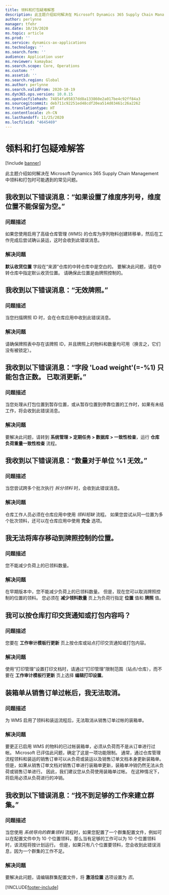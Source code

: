 ```yaml
---
title: 领料和打包疑难解答
description: 此主题介绍如何解决在 Microsoft Dynamics 365 Supply Chain Management 中领料和打包时可能遇到的常见问题。
author: perlynne
manager: tfehr
ms.date: 10/19/2020
ms.topic: article
ms.prod: ''
ms.service: dynamics-ax-applications
ms.technology: ''
ms.search.form: ''
audience: Application user
ms.reviewer: kamaybac
ms.search.scope: Core, Operations
ms.custom: ''
ms.assetid: ''
ms.search.region: Global
ms.author: perlynne
ms.search.validFrom: 2020-10-19
ms.dyn365.ops.version: 10.0.15
ms.openlocfilehash: 74854fa95837dd8a133860e2a017be4c92ff84a3
ms.sourcegitcommit: deb711c92251ed48cdf20ea514d03461c26a2262
ms.translationtype: HT
ms.contentlocale: zh-CN
ms.lasthandoff: 11/25/2020
ms.locfileid: "4645469"
---
```

# <a name="troubleshoot-picking-and-packing"></a>领料和打包疑难解答

[!include [banner](../includes/banner.md)]

此主题介绍如何解决在 Microsoft Dynamics 365 Supply Chain Management 中领料和打包时可能遇到的常见问题。

## <a name="i-receive-the-following-error-message-dimension-location-cant-be-left-blank-if-dimension-serial-number-is-set"></a>我收到以下错误消息：“如果设置了维度序列号，维度位置不能保留为空。”

### <a name="issue-description"></a>问题描述

如果您使用启用了高级仓库管理 (WMS) 的仓库为序列物料创建转移单，然后在工作完成后尝试确认装运，这时会收到此错误消息。

### <a name="issue-resolution"></a>解决问题

**默认收货位置** 字段在“来源”仓库的中转仓库中是空白的。 要解决此问题，请在中转仓库中指定默认收货位置。 请确保此位置是由牌照控制的。

## <a name="i-receive-the-following-error-message-invalid-license-plate"></a>我收到以下错误消息：“无效牌照。”

### <a name="issue-description"></a>问题描述

当您扫描牌照 ID 时，会在仓库应用中收到此错误消息。

### <a name="issue-resolution"></a>解决问题

请确保牌照表中存在该牌照 ID，并且牌照上的物料和数量均可用（换言之，它们没有被锁定）。

## <a name="i-receive-the-following-error-message-field-load-weight-1-can-only-contain-positive-numbers-update-has-been-canceled"></a>我收到以下错误消息：“字段 'Load weight'(=-%1) 只能包含正数。 已取消更新。”

### <a name="issue-description"></a>问题描述

当您处理从打包位置到暂存位置，或从暂存位置到停靠位置的工作时，如果有未结工作，将会收到此错误消息。

### <a name="issue-resolution"></a>解决问题

要解决此问题，请转到 **系统管理 \> 定期任务 \> 数据库 \> 一致性检查**，运行 **仓库负荷重量一致性检查** 流程。

## <a name="i-receive-the-following-error-message-the-quantity-is-not-valid-for-unit-1"></a>我收到以下错误消息：“数量对于单位 %1 无效。”

### <a name="issue-description"></a>问题描述

当您尝试跨多个批次执行 *拆分领料* 时，会收到此错误消息。

### <a name="issue-resolution"></a>解决问题

仓库工作人员必须在仓库应用中使用 *领料短缺* 流程。 如果您尝试从同一位置为多个批次领料，还可以在仓库应用中使用 **完全** 选项。

## <a name="i-cant-move-inventory-to-a-location-that-is-license-platecontrolled"></a>我无法将库存移动到牌照控制的位置。

### <a name="issue-description"></a>问题描述

您不能减少负荷上的已领料数量。

### <a name="issue-resolution"></a>解决问题

在早期版本中，您不能减少负荷上的已领料数量。 但是，现在您可以取消牌照控制的位置的领料。 您必须在 **减少领料数量** 页上为负荷行指定 **位置** 值和 **牌照** 值。

## <a name="can-i-print-a-delivery-note-or-packing-content-by-warehouse"></a>我可以按仓库打印交货通知或打包内容吗？

### <a name="issue-description"></a>问题描述

您要在 **工作审计模板行更新** 页上按仓库或站点打印交货通知或打包内容。

### <a name="issue-resolution"></a>解决问题

使用“打印管理”设置打印文档时，请通过“打印管理”限制范围（站点/仓库），而不要在 **工作审计模板行更新** 页上选择 **编辑打印设置**。

## <a name="i-cant-cancel-a-packing-slip-after-its-posted-from-a-sales-order"></a>装箱单从销售订单过帐后，我无法取消。

### <a name="issue-description"></a>问题描述

为 WMS 启用了领料和装运流程后，无法取消从销售订单过帐的装箱单。

### <a name="issue-resolution"></a>解决问题

要更正已启用 WMS 的物料的已过帐装箱单，必须从负荷而不是从订单进行过帐。 Microsoft 已评估此问题，确定了这是一项功能限制。 通常，通过仓库管理流程领料和装运的销售订单可以从负荷或装运以及销售订单文档本身更新装箱单。 但是，如果从销售订单文档对销售订单进行装箱单更新，装箱单冲销仍然无法从负荷或销售订单进行。 因此，我们建议您从负荷使用装箱单过帐。 在这种情况下，将启用必须从负荷进行的冲销。

## <a name="i-receive-the-following-error-message-not-enough-work-can-be-found-for-cluster"></a>我收到以下错误消息：“找不到足够的工作来建立群集。”

### <a name="issue-description"></a>问题描述

当您使用 *系统导向的群集领料* 流程时，如果您配置了一个群集配置文件，例如可以在配置文件中为 10 个位置领料，那么当有足够的工作可以为 10 个位置领料时，该流程将按计划运行。 但是，如果只有八个位置要领料，您会收到此错误消息，因为一个群集的工作不足。

### <a name="issue-resolution"></a>解决问题

要解决此问题，请编辑群集配置文件，将 **激活位置** 选项设置为 *否*。


[!INCLUDE[footer-include](../../includes/footer-banner.md)]